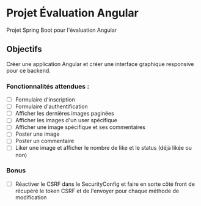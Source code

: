 # Projet Évaluation Angular

Projet Spring Boot pour l'évaluation Angular

## Objectifs

Créer une application Angular et créer une interface graphique responsive pour ce backend.

### Fonctionnalités attendues :

- [ ] Formulaire d'inscription
- [ ] Formulaire d'authentification
- [ ] Afficher les dernières images paginées
- [ ] Afficher les images d'un user spécifique
- [ ] Afficher une image spécifique et ses commentaires
- [ ] Poster une image
- [ ] Poster un commentaire
- [ ] Liker une image et afficher le nombre de like et le status (déjà likée ou non)

### Bonus

- [ ] Réactiver le CSRF dans le SecurityConfig et faire en sorte côté front de récupéré le token
  CSRF et de l'envoyer pour chaque méthode de modification

